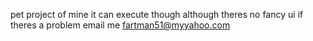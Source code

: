 pet project of mine it can execute though although theres no fancy ui if theres a problem email me fartman51@myyahoo.com
